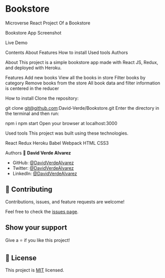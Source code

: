 # Bookstore
Microverse React Project Of a Bookstore

Bookstore App
Screenshot

Live Demo

Contents
About
Features
How to install
Used tools
Authors

About
This project is a simple bookstore app made with React JS, Redux, and deployed with Heroku.



Features
Add new books
View all the books in store
Filter books by category
Remove books from the store
All book data and filter information is centered in the reducer

How to install
Clone the repository:

git clone git@github.com:David-Verde/Bookstore.git
Enter the directory in the terminal and then run:

npm i
npm start
Open your browser at localhost:3000


Used tools
This project was built using these technologies.

React
Redux
Heroku
Babel
Webpack
HTML
CSS3

Authors
👤 **David Verde Alvarez**

- GitHub: [@DavidVerdeAlvarez](https://github.com/Unyielding1)
- Twitter: [@DavidVerdeAlvarez](https://twitter.com/UnyieldingOne)
- LinkedIn: [@DavidVerdeAlvarez](https://www.linkedin.com/in/david-verde-3349b114b/)




## 🤝 Contributing

Contributions, issues, and feature requests are welcome!

Feel free to check the [issues page](../../issues/).

## Show your support

Give a ⭐️ if you like this project!



## 📝 License

This project is [MIT](https://github.com/David-Verde/Bookstore/blob/1st-part-components/LICENSE) licensed.
